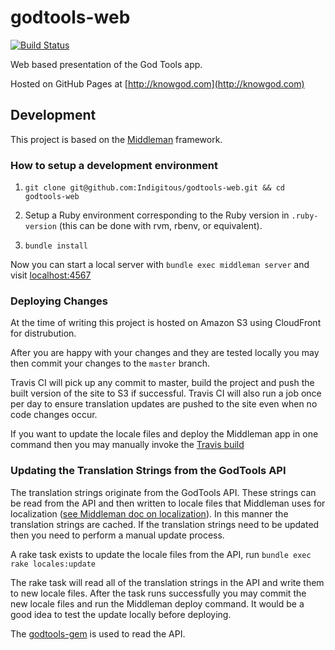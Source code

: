 # godtools-web

[![Build Status](https://travis-ci.org/Indigitous/godtools-web.svg?branch=master)](https://travis-ci.org/Indigitous/godtools-web)

Web based presentation of the God Tools app.

Hosted on GitHub Pages at [http://knowgod.com](http://knowgod.com)

## Development

This project is based on the [Middleman](http://middlemanapp.com/) framework.

### How to setup a development environment

1. `git clone git@github.com:Indigitous/godtools-web.git && cd godtools-web`

2. Setup a Ruby environment corresponding to the Ruby version in `.ruby-version` (this can be done with rvm, rbenv, or equivalent).

3. `bundle install`

Now you can start a local server with `bundle exec middleman server` and visit [localhost:4567](http://localhost:4567)

### Deploying Changes

At the time of writing this project is hosted on Amazon S3 using CloudFront for distrubution.

After you are happy with your changes and they are tested locally you may then commit your changes to the `master` branch.

Travis CI will pick up any commit to master, build the project and push the built version of the site to S3 if successful. Travis CI will also run a job once per day to ensure translation updates are pushed to the site even when no code changes occur.

If you want to update the locale files and deploy the Middleman app in one command then you may manually invoke the [Travis build](https://travis-ci.org/Indigitous/godtools-web)

### Updating the Translation Strings from the GodTools API

The translation strings originate from the GodTools API. These strings can be read from the API and then written to locale files that Middleman uses for localization ([see Middleman doc on localization](https://middlemanapp.com/advanced/localization/)). In this manner the translation strings are cached. If the translation strings need to be updated then you need to perform a manual update process.

A rake task exists to update the locale files from the API, run `bundle exec rake locales:update`

The rake task will read all of the translation strings in the API and write them to new locale files. After the task runs successfully you may commit the new locale files and run the Middleman deploy command. It would be a good idea to test the update locally before deploying.

The [godtools-gem](https://github.com/Indigitous/godtools-gem) is used to read the API.
